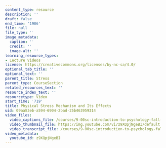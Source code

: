 ```yaml
---
content_type: resource
description: ''
draft: false
end_time: '1906'
file: null
file_type: ''
image_metadata:
  caption: ''
  credit: ''
  image-alt: ''
learning_resource_types:
- Lecture Videos
license: https://creativecommons.org/licenses/by-nc-sa/4.0/
optional_tab_title: ''
optional_text: ''
parent_title: Stress
parent_type: CourseSection
related_resources_text: ''
resource_index_text: ''
resourcetype: Video
start_time: '719'
title: Physical Stress Mechanism and Its Effects
uid: 09aa83eb-a594-6904-2bad-25b463959314
video_files:
  video_captions_file: /courses/9-00sc-introduction-to-psychology-fall-2011/e5a73d577f1150bd94d80e675c81f224_z9XQpjNgeBI.vtt
  video_thumbnail_file: https://img.youtube.com/vi/z9XQpjNgeBI/default.jpg
  video_transcript_file: /courses/9-00sc-introduction-to-psychology-fall-2011/f09fac4614d86ea2c0136c1a7b341ed0_z9XQpjNgeBI.pdf
video_metadata:
  youtube_id: z9XQpjNgeBI
---
```

